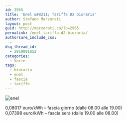 ```yaml
---
id: 2965
title: 'Enel &#8211; Tariffa D2 bioraria'
author: Stefano Marzorati
layout: post
guid: http://marzorati.co/?p=2965
permalink: /enel-tariffa-d2-bioraria/
authorsure_include_css:
  - 
dsq_thread_id:
  - 2919091852
categories:
  - Varie
tags:
  - bioraria
  - enel
  - fascia
  - tariffe
---
```

![enel](http://www.sostariffe.it/news/wp-content/uploads/2011/12/591px-Enel_Logo.svg_.png)   

0,08017 euro/kWh &#8211; fascia giorno (dalle 08.00 alle 19.00)  
0,07398 euro/kWh &#8211; fascia sera (dalle 19.00 alle 08.00)